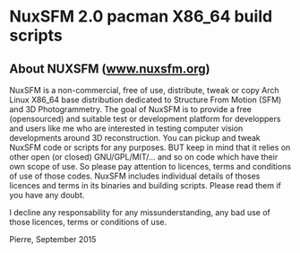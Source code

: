 # NuxSFM 2.0 pacman X86_64 build scripts


About NUXSFM (www.nuxsfm.org)
----------------------------

NuxSFM is a non-commercial, free of use, distribute, tweak or copy Arch Linux X86_64 base distribution dedicated to Structure From Motion (SFM) and 3D Photogrammetry.
The goal of NuxSFM is to provide a free (opensourced) and suitable test or development platform for developpers and users like me who are interested in testing computer vision developments around 3D reconstruction. 
You can pickup and tweak NuxSFM code or scripts for any purposes. BUT keep in mind that it relies on other open (or closed) GNU/GPL/MIT/... and so on code which have their own scope of use. 
So please pay attention to licences, terms and conditions of use of those codes. 
NuxSFM includes individual details of thoses licences and terms in its binaries and building scripts. Please read them if you have any doubt.

I decline any responsability for any missunderstanding, any bad use of those licences, terms or conditions of use.

Pierre, September 2015
